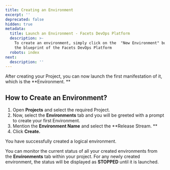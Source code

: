 ```yaml
---
title: Creating an Environment
excerpt: ''
deprecated: false
hidden: true
metadata:
  title: Launch an Environment - Facets DevOps Platform
  description: >-
    To create an environment, simply click on the  "New Environment" button in
    the blueprint of the Facets DevOps Platform
  robots: index
next:
  description: ''
---
```

After creating your Project, you can now launch the first manifestation of it, which is the **Environment. **

## How to Create an Environment?

1. Open **Projects** and select the required Project.
2. Now, select the **Environments** tab and you will be greeted with a prompt to create your first Environment.
3. Mention the **Environment Name** and select the **Release Stream. **
4. Click **Create.**

You have successfully created a logical environment.

You can monitor the current status of all your created environments from the **Environments** tab within your project. For any newly created environment, the status will be displayed as **STOPPED** until it is launched.